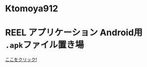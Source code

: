 # Ktomoya912

# REEL アプリケーション Android用 `.apk`ファイル置き場
<a href="https://github.com/Ktomoya912/Ktomoya912.github.io/releases/download/v0.0.1/REEL-Application.apk" >
  ここをクリック!
</a>
<!--## github copilotのススメ

 ## [pythonのtip](/python.md) -->
